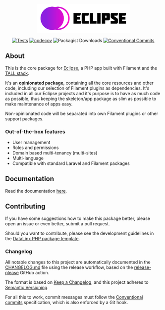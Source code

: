 <div style="text-align: center">

<img src="docs/assets/logo.svg" title="Eclipse" width="300px" alt="Eclipse"/>

[![Tests](https://github.com/DataLinx/eclipsephp-core/actions/workflows/test-runner.yml/badge.svg)](https://github.com/DataLinx/eclipsephp-core/actions/workflows/test-runner.yml)
[![codecov](https://codecov.io/gh/DataLinx/eclipsephp-core/graph/badge.svg?token=GI7KK230DO)](https://codecov.io/gh/DataLinx/eclipsephp-core)
![Packagist Downloads](https://img.shields.io/packagist/dt/eclipsephp/core)
[![Conventional Commits](https://img.shields.io/badge/Conventional%20Commits-1.0.0-%23FE5196?logo=conventionalcommits&logoColor=white)](https://conventionalcommits.org)

</div>

## About

This is the core package for [Eclipse](https://github.com/DataLinx/eclipsephp-app), a PHP app built with Filament and the [TALL stack](https://tallstack.dev/).

It's an **opinionated package**, containing all the core resources and other code, including our selection of Filament plugins as dependencies. It's included in all our Eclipse projects and it's purpose is to have as much code as possible, thus keeping the skeleton/app package as slim as possible to make maintenance of apps easy.

Non-opinionated code will be separated into own Filament plugins or other support packages.

### Out-of-the-box features
* User management
* Roles and permissions
* Domain based multi-tenancy (multi-sites)
* Multi-language
* Compatible with standard Laravel and Filament packages

## Documentation
Read the documentation [here](https://datalinx.github.io/eclipsephp-app/).

## Contributing
If you have some suggestions how to make this package better, please open an issue or even better, submit a pull request.

Should you want to contribute, please see the development guidelines in the [DataLinx PHP package template](https://github.com/DataLinx/php-package-template).

### Changelog
All notable changes to this project are automatically documented in the [CHANGELOG.md](CHANGELOG.md) file using the release workflow, based on the [release-please](https://github.com/googleapis/release-please) GitHub action.

The format is based on [Keep a Changelog](https://keepachangelog.com/en/1.0.0/),
and this project adheres to [Semantic Versioning](https://semver.org/spec/v2.0.0.html).

For all this to work, commit messages must follow the [Conventional commits](https://www.conventionalcommits.org/) specification, which is also enforced by a Git hook.
